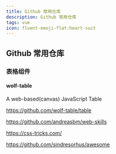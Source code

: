 ```yaml
---
title: Github 常用仓库
description: Github 常用仓库
tags: vue
icon: fluent-emoji-flat:heart-suit
---
```


## Github 常用仓库

### 表格组件

#### wolf-table

A web-based(canvas) JavaScript Table

https://github.com/wolf-table/table



https://github.com/andreasbm/web-skills


https://css-tricks.com/


https://github.com/sindresorhus/awesome